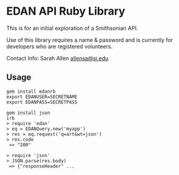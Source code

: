 # EDAN API Ruby Library

This is for an initial exploration of a Smithsonian API.

Use of this library requires a name & password and is currently for developers who are registered volunteers.

Contact Info:
  Sarah Allen
  allensa@si.edu

## Usage

```
gem install edanrb
export EDANUSER=SECRETNAME
export EDANPASS=SECRETPASS

gem install json
irb
> require 'edan'
> eq = EDANQuery.new('myapp')
> res = eq.request('q=art&wt=json')
> res.code
 => "200"

> require 'json'
> JSON.parse(res.body)
 => {"responseHeader" ...

